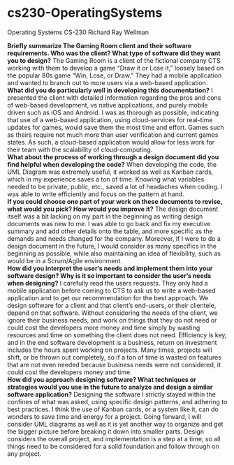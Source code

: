 # cs230-OperatingSystems
Operating Systems CS-230
Richard Ray Wellman

**Briefly summarize The Gaming Room client and their software requirements. Who was the client? What type of software did they want you to design?**
The Gaming Room is a client of the fictional company CTS working with them to develop a game “Draw it or Lose it,” loosely based on the popular 80s game “Win, Lose, or Draw.” They had a mobile application and wanted to branch out to more users via a web-based application. 
<br>
**What did you do particularly well in developing this documentation?**
I presented the client with detailed information regarding the pros and cons of web-based development, vs native applications, and purely mobile driven such as iOS and Android. I was as thorough as possible, indicating that use of a web-based application, using cloud-services for real-time updates for games, would save them the most time and effort. Games such as theirs require not much more than user verification and current games states. As such, a cloud-based application would allow for less work for their team with the scalability of cloud-computing. 
<br>
**What about the process of working through a design document did you find helpful when developing the code?**
When developing the code, the UML Diagram was extremely useful, it worked as well as Kanban cards, which in my experience saves a ton of time. Knowing what variables needed to be private, public, etc., saved a lot of headaches when coding. I was able to write efficiently and focus on the pattern at hand. 
<br>
**If you could choose one part of your work on these documents to revise, what would you pick? How would you improve it?**
The design document itself was a bit lacking on my part in the beginning as writing design documents was new to me. I was able to go back and fix my executive summary and add other details onto the table, and more specific as the demands and needs changed for the company. Moreover, if I were to do a design document in the future, I would consider as many specifics in the beginning as possible, while also maintaining an idea of flexibility, such as would be in a Scrum/Agile environment. 
<br>
**How did you interpret the user’s needs and implement them into your software design? Why is it so important to consider the user’s needs when designing?**
I carefully read the users requests. They only had a mobile application before coming to CTS to ask us to write a web-based application and to get our recommendation for the best approach. We design software for a client and that client’s end-users, or their clientele, depend on that software. Without considering the needs of the client, we ignore their business needs, and work on things that they do not need or could cost the developers more money and time simply by wasting resources and time on something the client does not need. Efficiency is key, and in the end software development is a business, return on investment includes the hours spent working on projects. Many times, projects will shift, or be thrown out completely, so if a ton of time is wasted on features that are not even needed because business needs were not considered, it could cost the developers money and time. 
<br>
**How did you approach designing software? What techniques or strategies would you use in the future to analyze and design a similar software application?**
Designing the software I strictly stayed within the confines of what was asked, using specific design patterns, and adhering to best practices. I think the use of Kanban cards, or a system like it, can do wonders to save time and energy for a project. Going forward, I will consider UML diagrams as well as it is yet another way to organize and get the bigger picture before breaking it down into smaller parts. Design considers the overall project, and implementation is a step at a time, so all things need to be considered for a solid foundation and follow through on any project. 
